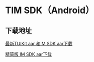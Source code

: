 # TIM SDK（Android）

## 下载地址

[最新TUIKit aar 和IM SDK aar下载](https://imsdk-1252463788.cos.ap-guangzhou.myqcloud.com/4.9.1/TIM_SDK_Android_latest_aar.zip)

[精简版 IM SDK aar下载](https://imsdk-1252463788.cos.ap-guangzhou.myqcloud.com/restructure/android/5.0.102/imsdk-smart-5.0.102.aar)
